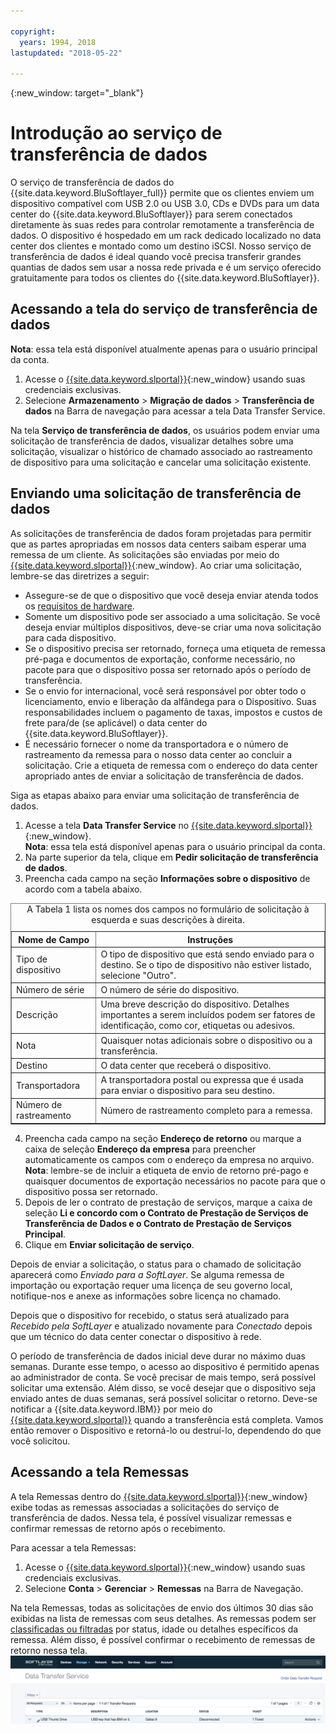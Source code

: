 ```yaml
---

copyright:
  years: 1994, 2018
lastupdated: "2018-05-22"

---
```

{:new_window: target="_blank"}

# Introdução ao serviço de transferência de dados

O serviço de transferência de dados do {{site.data.keyword.BluSoftlayer_full}} permite que os clientes enviem um dispositivo compatível com USB 2.0 ou USB 3.0, CDs e DVDs para um data center do {{site.data.keyword.BluSoftlayer}} para serem conectados diretamente às suas redes para controlar remotamente a transferência de dados. O dispositivo é hospedado em um rack dedicado localizado no data center dos clientes e montado como um destino iSCSI. Nosso serviço de transferência de dados é ideal quando você precisa transferir grandes quantias de dados sem usar a nossa rede privada e é um serviço oferecido gratuitamente para todos os clientes do {{site.data.keyword.BluSoftlayer}}.

## Acessando a tela do serviço de transferência de dados

**Nota**: essa tela está disponível atualmente apenas para o usuário principal da conta.

1. Acesse o [{{site.data.keyword.slportal}}](https://control.softlayer.com/){:new_window} usando suas credenciais exclusivas.
2. Selecione **Armazenamento** > **Migração de dados** > **Transferência de dados** na Barra de navegação para acessar a tela Data Transfer Service. <br/>

Na tela **Serviço de transferência de dados**, os usuários podem enviar uma solicitação de transferência de dados, visualizar detalhes sobre uma solicitação, visualizar o histórico de chamado associado ao rastreamento de dispositivo para uma solicitação e cancelar uma solicitação existente.

## Enviando uma solicitação de transferência de dados

As solicitações de transferência de dados foram projetadas para permitir que as partes apropriadas em nossos data centers saibam esperar uma remessa de um cliente. As solicitações são enviadas por meio do [{{site.data.keyword.slportal}}](https://control.softlayer.com/){:new_window}. Ao criar uma solicitação, lembre-se das diretrizes a seguir:

- Assegure-se de que o dispositivo que você deseja enviar atenda todos os [requisitos de hardware](/docs/infrastructure/DataTransferService/data-transfer-service-faq.html).
- Somente um dispositivo pode ser associado a uma solicitação. Se você deseja enviar múltiplos dispositivos, deve-se criar uma nova solicitação para cada dispositivo.
- Se o dispositivo precisa ser retornado, forneça uma etiqueta de remessa pré-paga e documentos de exportação, conforme necessário, no pacote para que o dispositivo possa ser retornado após o período de transferência.
- Se o envio for internacional, você será responsável por obter todo o licenciamento, envio e liberação da alfândega para o Dispositivo. Suas responsabilidades incluem o pagamento de taxas, impostos e custos de frete para/de (se aplicável) o data center do {{site.data.keyword.BluSoftlayer}}.
- É necessário fornecer o nome da transportadora e o número de rastreamento da remessa para o nosso data center ao concluir a solicitação.  Crie a etiqueta de remessa com o endereço do data center apropriado antes de enviar a solicitação de transferência de dados.

Siga as etapas abaixo para enviar uma solicitação de transferência de dados.

1. Acesse a tela **Data Transfer Service** no [{{site.data.keyword.slportal}}](https://control.softlayer.com/){:new_window}. <br/> **Nota**: essa tela está disponível apenas para o usuário principal da conta.
2. Na parte superior da tela, clique em **Pedir solicitação de transferência de dados**.
3. Preencha cada campo na seção **Informações sobre o dispositivo** de acordo com a tabela abaixo.
<table border="1">
<caption>A Tabela 1 lista os nomes dos campos no formulário de solicitação à esquerda e suas descrições à direita.</caption> 
 <tr><th>Nome de Campo</th><th>Instruções</th></tr>
 <tr><td>Tipo de dispositivo</td><td>O tipo de dispositivo que está sendo enviado para o destino. Se o tipo de dispositivo não estiver listado, selecione "Outro".</td></tr>
 <tr><td>Número de série</td><td> O número de série do dispositivo.</td></tr><tr><td>Descrição</td><td>Uma breve descrição do dispositivo. Detalhes importantes a serem incluídos podem ser fatores de identificação, como cor, etiquetas ou adesivos.</td></tr>
 <tr><td>Nota</td><td>Quaisquer notas adicionais sobre o dispositivo ou a transferência.</td></tr><tr><td>Destino</td><td>O data center que receberá o dispositivo.</td></tr>
 <tr><td>Transportadora</td><td>A transportadora postal ou expressa que é usada para enviar o dispositivo para seu destino.</td></tr>
 <tr><td>Número de rastreamento</td><td>Número de rastreamento completo para a remessa.</td></tr>
 </table>

4. Preencha cada campo na seção **Endereço de retorno** ou marque a caixa de seleção **Endereço da empresa** para preencher automaticamente os campos com o endereço da empresa no arquivo. <br/> **Nota**: lembre-se de incluir a etiqueta de envio de retorno pré-pago e quaisquer documentos de exportação necessários no pacote para que o dispositivo possa ser retornado.
5. Depois de ler o contrato de prestação de serviços, marque a caixa de seleção **Li e concordo com o Contrato de Prestação de Serviços de Transferência de Dados e o Contrato de Prestação de Serviços Principal**.
6. Clique em **Enviar solicitação de serviço**.

Depois de enviar a solicitação, o status para o chamado de solicitação aparecerá como *Enviado para a SoftLayer*. Se alguma remessa de importação ou exportação requer uma licença de seu governo local, notifique-nos e anexe as informações sobre licença no chamado.

Depois que o dispositivo for recebido, o status será atualizado para *Recebido pela SoftLayer* e atualizado novamente para *Conectado* depois que um técnico do data center conectar o dispositivo à rede. 

O período de transferência de dados inicial deve durar no máximo duas semanas. Durante esse tempo, o acesso ao dispositivo é permitido apenas ao administrador de conta. Se você precisar de mais tempo, será possível solicitar uma extensão. Além disso, se você desejar que o dispositivo seja enviado antes de duas semanas, será possível solicitar o retorno. Deve-se notificar a {{site.data.keyword.IBM}} por meio do [{{site.data.keyword.slportal}}](https://control.softlayer.com/) quando a transferência está completa. Vamos então remover o Dispositivo e retorná-lo ou destruí-lo, dependendo do que você solicitou.


## Acessando a tela Remessas

A tela Remessas dentro do [{{site.data.keyword.slportal}}](https://control.softlayer.com/){:new_window} exibe todas as remessas associadas a solicitações do serviço de transferência de dados. Nessa tela, é possível visualizar remessas e confirmar remessas de retorno após o recebimento. 

Para acessar a tela Remessas:

1. Acesse o [{{site.data.keyword.slportal}}](https://control.softlayer.com/){:new_window} usando suas credenciais exclusivas.
2. Selecione **Conta** > **Gerenciar** > **Remessas** na Barra de Navegação.

Na tela Remessas, todas as solicitações de envio dos últimos 30 dias são exibidas na lista de remessas com seus detalhes. As remessas podem ser [classificadas ou filtradas](sort-or-filter-shipments-list.html) por status, idade ou detalhes específicos da remessa. Além disso, é possível confirmar o recebimento de remessas de retorno nessa tela.
![Tela Remessas](/images/DTSShipmentScreen1.png)
